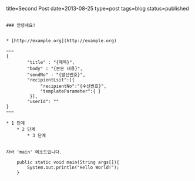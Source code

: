 title=Second Post
date=2013-08-25
type=post
tags=blog
status=published
~~~~~~

### 안녕세요!


* [http://example.org](http://example.org)

~~~
{ 
        "title" : "{제목}",
        "body" : "{본문 내용}",
        "sendNo" : "{발신번호}",
        "recipientLsit":[{
             "recipientNo":"{수신번호}",
             "templateParameter":{ }
         }],
        "userId": ""
}
~~~

* 1 단계
    * 2 단계
        * 3 단계


자바 'main' 메소드입니다.
    
    public static void main(String args[]){
        System.out.println("Hello World!");
    }


